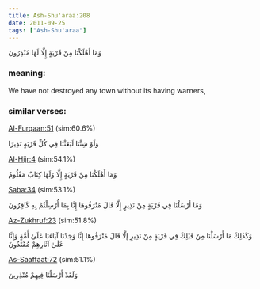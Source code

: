 ```yaml
---
title: Ash-Shu'araa:208
date: 2011-09-25
tags: ["Ash-Shu'araa"]
---
```

وَمَا أَهْلَكْنَا مِنْ قَرْيَةٍ إِلَّا لَهَا مُنْذِرُونَ
### meaning: 
We have not destroyed any town without its having warners,
### similar verses: 

[Al-Furqaan:51](/25/51) (sim:60.6%)

وَلَوْ شِئْنَا لَبَعَثْنَا فِي كُلِّ قَرْيَةٍ نَذِيرًا

[Al-Hijr:4](/15/4) (sim:54.1%)

وَمَا أَهْلَكْنَا مِنْ قَرْيَةٍ إِلَّا وَلَهَا كِتَابٌ مَعْلُومٌ

[Saba:34](/34/34) (sim:53.1%)

وَمَا أَرْسَلْنَا فِي قَرْيَةٍ مِنْ نَذِيرٍ إِلَّا قَالَ مُتْرَفُوهَا إِنَّا بِمَا أُرْسِلْتُمْ بِهِ كَافِرُونَ

[Az-Zukhruf:23](/43/23) (sim:51.8%)

وَكَذَٰلِكَ مَا أَرْسَلْنَا مِنْ قَبْلِكَ فِي قَرْيَةٍ مِنْ نَذِيرٍ إِلَّا قَالَ مُتْرَفُوهَا إِنَّا وَجَدْنَا آبَاءَنَا عَلَىٰ أُمَّةٍ وَإِنَّا عَلَىٰ آثَارِهِمْ مُقْتَدُونَ

[As-Saaffaat:72](/37/72) (sim:51.1%)

وَلَقَدْ أَرْسَلْنَا فِيهِمْ مُنْذِرِينَ
